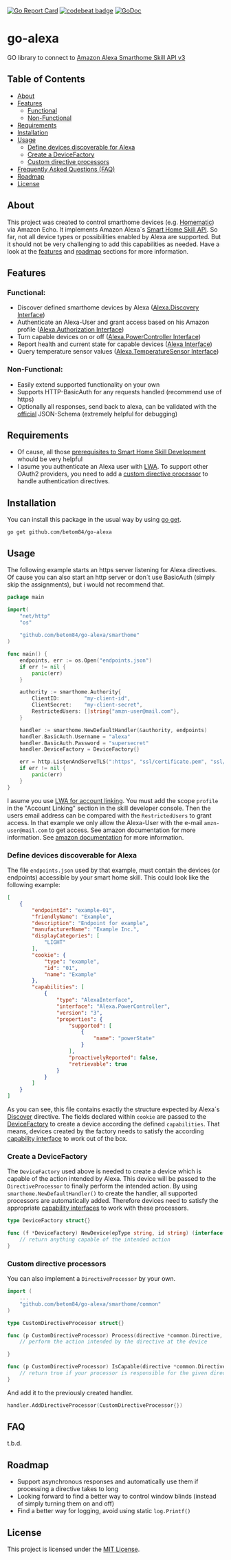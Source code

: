 [![Go Report Card](https://goreportcard.com/badge/github.com/betom84/go-alexa)](https://goreportcard.com/report/github.com/betom84/go-alexa)
[![codebeat badge](https://codebeat.co/badges/5cf553b7-d574-4a5f-8134-bbdab8ed034c)](https://codebeat.co/projects/github-com-betom84-go-alexa-master)
[![GoDoc](https://godoc.org/github.com/betom84/go-alexa?status.svg)](https://godoc.org/github.com/betom84/go-alexa)

# go-alexa

GO library to connect to [Amazon Alexa Smarthome Skill API v3](https://developer.amazon.com/de/docs/smarthome/understand-the-smart-home-skill-api.html)

## Table of Contents

- [About](#about)
- [Features](#features)
    - [Functional](#functional)
    - [Non-Functional](#non-functional)
- [Requirements](#requirements)
- [Installation](#installation)
- [Usage](#usage)
    - [Define devices discoverable for Alexa](#define-devices-discoverable-for-alexa)
    - [Create a DeviceFactory](#create-a-devicefactory)
    - [Custom directive processors](#custom-directive-processors)
- [Frequently Asked Questions (FAQ)](#faq)
- [Roadmap](#roadmap)
- [License](#license)

## About

This project was created to control smarthome devices (e.g. [Homematic](http://www.eq-3.com/products/homematic.html)) via Amazon Echo. It implements Amazon Alexa`s [Smart Home Skill API](https://developer.amazon.com/de/docs/smarthome/understand-the-smart-home-skill-api.html). So far, not all device types or possibilities enabled by Alexa are supported. But it should not be very challenging to add this capabilities as needed. Have a look at the [features](#features) and [roadmap](#roadmap) sections for more information.

## Features

### Functional:
- Discover defined smarthome devices by Alexa ([Alexa.Discovery Interface](https://developer.amazon.com/de/docs/device-apis/alexa-discovery.html))
- Authenticate an Alexa-User and grant access based on his Amazon profile ([Alexa.Authorization Interface](https://developer.amazon.com/de/docs/device-apis/alexa-authorization.html))
- Turn capable devices on or off ([Alexa.PowerController Interface](https://developer.amazon.com/de/docs/device-apis/alexa-powercontroller.html))
- Report health and current state for capable devices ([Alexa Interface](https://developer.amazon.com/de/docs/device-apis/alexa-interface.html))
- Query temperature sensor values ([Alexa.TemperatureSensor Interface](https://developer.amazon.com/de/docs/device-apis/alexa-temperaturesensor.html))

### Non-Functional:
- Easily extend supported functionality on your own
- Supports HTTP-BasicAuth for any requests handled (recommend use of https)
- Optionally all responses, send back to alexa, can be validated with the [official](https://github.com/alexa/alexa-smarthome/wiki/Validation-Schemas) JSON-Schema (extremely helpful for debugging)

## Requirements

- Of cause, all those [prerequisites to Smart Home Skill Development](https://developer.amazon.com/de/docs/smarthome/understand-the-smart-home-skill-api.html#prerequisites-to-smart-home-skill-development) whould be very helpful
- I asume you authenticate an Alexa user with [LWA](https://developer.amazon.com/de/docs/smarthome/authenticate-an-alexa-user-account-linking.html). To support other OAuth2 providers, you need to add a [custom directive processor](#custom-directive-processor) to handle authentication directives.

## Installation

You can install this package in the usual way by using [go get](https://golang.org/cmd/go/#hdr-Download_and_install_packages_and_dependencies).
```
go get github.com/betom84/go-alexa
```

## Usage

The following example starts an https server listening for Alexa directives. Of cause you can also start an http server or don´t use BasicAuth (simply skip the assignments), but i would not recommend that.

```go
package main

import(
    "net/http"
    "os"
    
    "github.com/betom84/go-alexa/smarthome"
)

func main() {
    endpoints, err := os.Open("endpoints.json")
    if err != nil {
        panic(err)
    }

    authority := smarthome.Authority{
        ClientID:        "my-client-id",
        ClientSecret:    "my-client-secret",
        RestrictedUsers: []string{"amzn-user@mail.com"},
    }

    handler := smarthome.NewDefaultHandler(&authority, endpoints)
    handler.BasicAuth.Username = "alexa"
    handler.BasicAuth.Password = "supersecret"
    handler.DeviceFactory = DeviceFactory{}

    err = http.ListenAndServeTLS(":https", "ssl/certificate.pem", "ssl/private-key.pem", handler)
    if err != nil {
        panic(err)
    }
}
```
I asume you use [LWA for account linking](https://developer.amazon.com/de/docs/smarthome/authenticate-an-alexa-user-account-linking.html). You must add the scope `profile` in the "Account Linking" section in the skill developer console. Then the users email address can be compared with the `RestrictedUsers` to grant access.
In that example we only allow the Alexa-User with the e-mail `amzn-user@mail.com` to get access. See amazon documentation for more information. See [amazon documentation](https://developer.amazon.com/de/docs/smarthome/authenticate-a-customer-permissions.html#getting-authorization) for more information.

### Define devices discoverable for Alexa

The file `endpoints.json` used by that example, must contain the devices (or endpoints) accessible by your smart home skill. This could look like the following example:
```json
[
    {
        "endpointId": "example-01",
        "friendlyName": "Example",
        "description": "Endpoint for example",
        "manufacturerName": "Example Inc.",
        "displayCategories": [
            "LIGHT"
        ],
        "cookie": {
            "type": "example",
            "id": "01",
            "name": "Example"
        },
        "capabilities": [
            {
                "type": "AlexaInterface",
                "interface": "Alexa.PowerController",
                "version": "3",
                "properties": {
                    "supported": [
                        {
                            "name": "powerState"
                        }
                    ],
                    "proactivelyReported": false,
                    "retrievable": true
                }
            }
        ]
    }
]
```
As you can see, this file contains exactly the structure expected by Alexa´s [Discover](https://developer.amazon.com/de/docs/device-apis/alexa-discovery.html) directive. The fields declared within `cookie` are passed to the [DeviceFactory](#create-a-devicefactory) to create a device according the defined `capabilities`. That means, devices created by the factory needs to satisfy the according [capability interface](https://godoc.org/github.com/betom84/go-alexa/smarthome/common/capabilities) to work out of the box.

### Create a DeviceFactory

The `DeviceFactory` used above is needed to create a device which is capable of the action intended by Alexa. This device will be passed to the `DirectiveProcessor` to finally perform the intended action. By using `smarthome.NewDefaultHandler()` to create the handler, all supported processors are automatically added. Therefore devices need to satisfy the appropriate [capability interfaces](https://godoc.org/github.com/betom84/go-alexa/smarthome/common/capabilities) to work with these processors.

```go
type DeviceFactory struct{}

func (f *DeviceFactory) NewDevice(epType string, id string) (interface{}, error) {
    // return anything capable of the intended action
}
```

### Custom directive processors

You can also implement a `DirectiveProcessor` by your own.
```go
import (
    ...
    "github.com/betom84/go-alexa/smarthome/common"
)

type CustomDirectiveProcessor struct{}

func (p CustomDirectiveProcessor) Process(directive *common.Directive, device interface{}) (*common.Response, error) {
    // perform the action intended by the directive at the device

}

func (p CustomDirectiveProcessor) IsCapable(directive *common.Directive) bool {
    // return true if your processor is responsible for the given directive
}
```
And add it to the previously created handler.
```go
handler.AddDirectiveProcessor(CustomDirectiveProcessor{})
```

## FAQ

t.b.d.

## Roadmap

- Support asynchronous responses and automatically use them if processing a directive takes to long
- Looking forward to find a better way to control window blinds (instead of simply turning them on and off)
- Find a better way for logging, avoid using static `log.Printf()`

## License

This project is licensed under the [MIT License](LICENSE).
